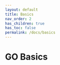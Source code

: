 ```yaml
---
layout: default
title: Basics
nav_order: 2
has_children: true
has_toc: false
permalink: /docs/basics
---
```


# GO Basics

